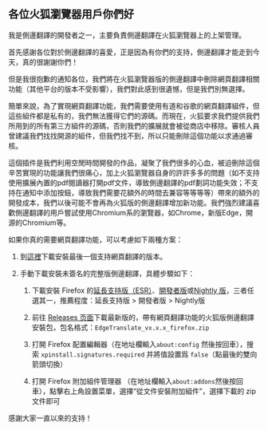 ## 各位火狐瀏覽器用戶你們好

我是側邊翻譯的開發者之一，主要負責側邊翻譯在火狐瀏覽器上的上架管理。

首先感謝各位對於側邊翻譯的喜愛，正是因為有你們的支持，側邊翻譯才能走到今天，真的很謝謝你們！

但是我很抱歉的通知各位，我們將在火狐瀏覽器版的側邊翻譯中刪除網頁翻譯相關功能（其他平台的版本不受影響），我們對此感到很遺憾，但是我們別無選擇。

簡單來說，為了實現網頁翻譯功能，我們需要使用有道和谷歌的網頁翻譯組件，但這些組件都是私有的，我們無法獲得它們的源碼。而現在，火狐要求我們提供我們所用到的所有第三方組件的源碼，否則我們的擴展就會被從商店中移除。審核人員曾建議我們找找開源的組件，但我們找不到，所以只能刪除這個功能以求通過審核。

這個插件是我們利用空閒時間開發的作品，凝聚了我們很多的心血，被迫刪除這個辛苦實現的功能讓我們很痛心，加上火狐瀏覽器自身的許許多多的問題（如不支持使用擴展內置的pdf閱讀器打開pdf文件，導致側邊翻譯的pdf劃詞功能失效；不支持在通知中添加按鈕，導致我們需要花額外的時間去兼容等等等等）帶來的額外的開發成本，我們以後可能不會再為火狐版的側邊翻譯增加新功能。我們強烈建議喜歡側邊翻譯的用戶嘗試使用Chromium系的瀏覽器，如Chrome，新版Edge，開源的Chromium等。

如果你真的需要網頁翻譯功能，可以考慮如下兩種方案：

1. 到[這裡](https://github.com/EdgeTranslate/EdgeTranslate/releases/download/1.7.2/EdgeTranslate_firefox_v1.7.2.xpi)下載安裝最後一個支持網頁翻譯的版本。

2. 手動下載安裝未簽名的完整版側邊翻譯，具體步驟如下：

   1. 下載安裝 Firefox 的[延長支持版（ESR）](//www.mozilla.org/firefox/organizations/)、[開發者版](//www.mozilla.org/firefox/developer/)或[Nightly 版](//nightly.mozilla.org/)，三者任選其一，推薦程度：延長支持版 > 開發者版 > Nightly版
  
   2. 前往 [Releases 页面](https://github.com/EdgeTranslate/EdgeTranslate/releases/latest)下載最新版的，帶有網頁翻譯功能的火狐版側邊翻譯安裝包，包名格式：`EdgeTranslate_vx.x.x_firefox.zip`
  
   3. 打開 Firefox 配置編輯器（在地址欄輸入`about:config` 然後按回車），搜索 `xpinstall.signatures.required` 并將值設置爲 `false`（點最後的雙向箭頭切換）

   4. 打開 Firefox 附加組件管理器 （在地址欄輸入`about:addons`然後按回車），點擊右上角設置菜單，選擇“從文件安裝附加組件”，選擇下載的 zip 文件即可

感謝大家一直以來的支持！